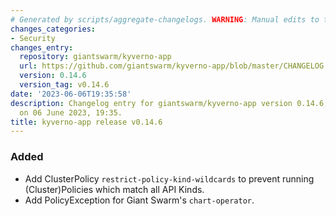 ```yaml
---
# Generated by scripts/aggregate-changelogs. WARNING: Manual edits to this files will be overwritten.
changes_categories:
- Security
changes_entry:
  repository: giantswarm/kyverno-app
  url: https://github.com/giantswarm/kyverno-app/blob/master/CHANGELOG.md#0146---2023-06-06
  version: 0.14.6
  version_tag: v0.14.6
date: '2023-06-06T19:35:58'
description: Changelog entry for giantswarm/kyverno-app version 0.14.6, published
  on 06 June 2023, 19:35.
title: kyverno-app release v0.14.6
---
```


### Added
- Add ClusterPolicy `restrict-policy-kind-wildcards` to prevent running (Cluster)Policies which match all API Kinds.
- Add PolicyException for Giant Swarm's `chart-operator`.
